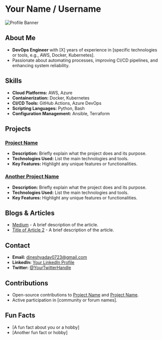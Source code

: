 # Your Name / Username

![Profile Banner](link-to-your-banner-image)

## About Me
- **DevOps Engineer** with [X] years of experience in [specific technologies or tools, e.g., AWS, Docker, Kubernetes].
- Passionate about automating processes, improving CI/CD pipelines, and enhancing system reliability.

## Skills
- **Cloud Platforms:** AWS, Azure
- **Containerization:** Docker, Kubernetes
- **CI/CD Tools:** GitHub Actions, Azure DevOps
- **Scripting Languages:** Python, Bash
- **Configuration Management:** Ansible, Terraform

## Projects
### [Project Name](link-to-project)
- **Description:** Briefly explain what the project does and its purpose.
- **Technologies Used:** List the main technologies and tools.
- **Key Features:** Highlight any unique features or functionalities.

### [Another Project Name](link-to-project)
- **Description:** Briefly explain what the project does and its purpose.
- **Technologies Used:** List the main technologies and tools.
- **Key Features:** Highlight any unique features or functionalities.

## Blogs & Articles
- [Medium](https://medium.com/@dineshOffl) - A brief description of the article.
- [Title of Article 2](link-to-article) - A brief description of the article.

## Contact
- **Email:** dineshyadav0723@gmail.com
- **LinkedIn:** [Your LinkedIn Profile](https://www.linkedin.com/in/dinesh09/)
- **Twitter:** [@YourTwitterHandle](link-to-twitter)

## Contributions
- Open-source contributions to [Project Name](link-to-project) and [Project Name](link-to-project).
- Active participation in [community or forum names].

## Fun Facts
- [A fun fact about you or a hobby]
- [Another fun fact or hobby]

